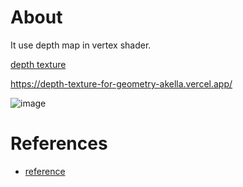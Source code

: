 # About

It use depth map in vertex shader.

[depth texture](https://threejs.org/docs/#api/en/renderers/WebGLRenderTarget.depthTexture)

https://depth-texture-for-geometry-akella.vercel.app/

![image](https://github.com/yukaorange/depth-texture-for-geometry__akella/assets/98954503/896d0f7d-dc1f-490d-87de-e10509d886b6)

# References

- [reference](https://gist.github.com/yiwenl/3f804e80d0930e34a0b33359259b556c)
